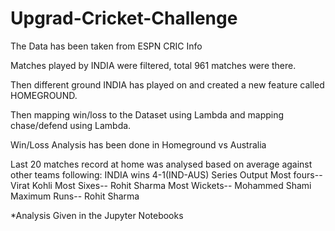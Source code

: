# Upgrad-Cricket-Challenge
The Data has been taken from ESPN CRIC Info

Matches played by INDIA were filtered, total 961 matches were there.

Then different ground INDIA has played on and created a new feature called HOMEGROUND.

Then mapping win/loss to the Dataset using Lambda and mapping chase/defend using Lambda.

Win/Loss Analysis has been done in Homeground vs Australia

Last 20 matches record at home was analysed based on average against other teams following:
INDIA wins
4-1(IND-AUS) Series Output 
Most fours-- Virat Kohli
Most Sixes-- Rohit Sharma
Most Wickets-- Mohammed Shami
Maximum Runs-- Rohit Sharma

*Analysis Given in the Jupyter Notebooks
